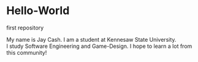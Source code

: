# Hello-World

first repository

My name is Jay Cash.  I am a student at Kennesaw State University.  
I study Software Engineering and Game-Design.
I hope to learn a lot from this community!
